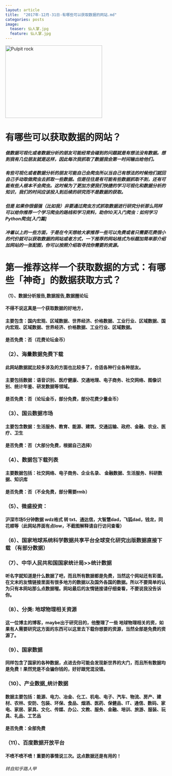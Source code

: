 ```yaml
---
layout: article
title:  "2017年-12月-31日-有哪些可以获取数据的网站.md"
categories: posts 
image:
  teaser: 仙人掌.jpg
  feature: 仙人掌.jpg
---
```



<img border="0" src="/images/灯泡.jpg" alt="Pulpit rock" width="304" height="228">


















































# 有哪些可以获取数据的网站？<br>
#####  做数据可视化或者数据分析的朋友可能经常会碰到的问题就是有想法没有数据。想到我有几位朋友就是这样，因此每次我抓取了数据我会第一时间输出给他们。

##### 有些可视化或者数据分析的朋友可能自己会爬虫所以当自己有想法的时候他们就回自己手动取做爬虫去抓取一些数据。但是往往是有可能有些数据抓取不到，还有可能有些人根本不会爬虫。这时候为了更加方便我们快捷的学习可视化和数据分析的知识，我们的时间应该投入到后续的研究而不是数据的获取。

#####  但是 如果你很倔强（比如我）非要通过爬虫方式抓取数据进行研究分析那么同样可以给你推荐一个学习爬虫的路线和学习资料，助你10天入门爬虫：如何学习Python爬虫[入门篇]

##### 冲着以上的一些方面，于是在今天想给大家推荐一些可以免费或者只需要花费很小的代价就可以获取数据的网站或者方式，一下推荐的网站格式为标题加简单那介绍加网站的一张配图，你可以按照介绍取寻找你需要的资源。

 
# 第一推荐这样一个获取数据的方式：有哪些「神奇」的数据获取方式？

#### （1）、数据分析报告,数据报告,数据圈论坛

#### 不得不说这真是一个获取数据的好地方，

#### 主要包含：国内宏观、区域数据、世界经济、价格数据、工业行业、区域数据、国内宏观、区域数据、世界经济、价格数据、工业行业、区域数据。

#### 是否免费：否（花费论坛金币） 



### （2）、海量数据免费下载
#### 此网站数据就比较多涉及的方面也比较多了，合适各种行业各种朋友。

#### 主要包括数据：语音识别、医疗健康、交通地理、电子商务、社交网络、图像识别、统计年鉴、研发数据等领域。

#### 是否免费：否（论坛金币，部分免费，部分花费少量金币） 



### （3）、国云数据市场
#### 主要包含数据：生活服务、教育、能源、建筑、交通运输、政府、金融、农业、医疗、卫生

#### 是否免费：否（大部分免费，根据自己选择） 

### （4）、数据包下载列表
#### 主要数据包括：社交网络、电子商务、企业名录、 金融数据、生活服务、科研数据、知识库

#### 是否免费：否（不全免费，部分需要rmb） 


### （5）、微盛投资：
#### 沪深市场5分钟数据 wdz格式 转 txt、通达信，大智慧dad，飞狐dad，钱龙，同花顺等（此网站界面有点low，不截图解释请自行访问查看）
### （6）、国家地球系统科学数据共享平台全球变化研究出版数据直接下载 （有部分数据）
### （7）、中华人民共和国国家统计局>>统计数据

#### 听名字就知道是什么数据了吧，而且所有数据都是免费，当然这个网站还有彩蛋。在文末的友情链接里面有很多地方的数据以及国外各国的数据。所以不要简单的认为只有本网站那么点数据喔。网站最后的友情链接请仔细查看，不要说我没告诉你。 


### （8）、分类: 地球物理相关资源
#### 这一位博主的博客，maybe出于研究目的，他整理了一些 地球物理相关的资，如果有人需要研究这方面的东西可以这里去下载你想要的资源，当然全部是免费的资源了。


### （9）、国家数据
#### 同样包含了国家的各种数据，点进去你可能会发现新世界的大门，而且所有数据均是免费！果然党是不会骗你钱的，好好跟党混没错。


### （10）、产业数据_统计数据

#### 数据主要包括：能源、电力、冶金、化工、机电、电子、汽车、物流、房产、建材、农林、安防、包装、环保、食品、烟酒、医药、保健品、IT、通信、数码、家电、家居、家具、文化、传媒、办公、文教、服务、金融、培训、旅游、服装、玩具、礼品、工艺品

#### 是否免费：全部免费 


### （11）、百度数据开放平台
#### 不喷不喷不喷！重要的事情说三次。这点数据还是有用的！ 


###### 转自知乎路人甲

